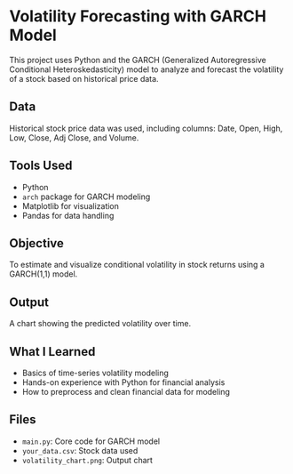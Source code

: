 # Volatility Forecasting with GARCH Model

This project uses Python and the GARCH (Generalized Autoregressive Conditional Heteroskedasticity) model to analyze and forecast the volatility of a stock based on historical price data.

## Data

Historical stock price data was used, including columns: Date, Open, High, Low, Close, Adj Close, and Volume.

## Tools Used

- Python
- `arch` package for GARCH modeling
- Matplotlib for visualization
- Pandas for data handling

## Objective

To estimate and visualize conditional volatility in stock returns using a GARCH(1,1) model.

## Output

A chart showing the predicted volatility over time.

## What I Learned

- Basics of time-series volatility modeling
- Hands-on experience with Python for financial analysis
- How to preprocess and clean financial data for modeling

## Files

- `main.py`: Core code for GARCH model
- `your_data.csv`: Stock data used
- `volatility_chart.png`: Output chart